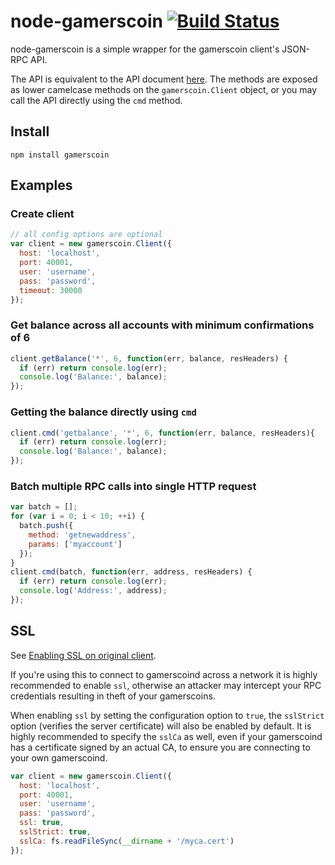 # node-gamerscoin [![Build Status](https://travis-ci.org/freewil/node-bitcoin.svg?branch=master)](https://travis-ci.org/freewil/node-bitcoin)

node-gamerscoin is a simple wrapper for the gamerscoin client's JSON-RPC API.

The API is equivalent to the API document [here](http://gamers-coin.org/apihelp).
The methods are exposed as lower camelcase methods on the `gamerscoin.Client`
object, or you may call the API directly using the `cmd` method.

## Install

`npm install gamerscoin`

## Examples

### Create client
```js
// all config options are optional
var client = new gamerscoin.Client({
  host: 'localhost',
  port: 40001,
  user: 'username',
  pass: 'password',
  timeout: 30000
});
```

### Get balance across all accounts with minimum confirmations of 6

```js
client.getBalance('*', 6, function(err, balance, resHeaders) {
  if (err) return console.log(err);
  console.log('Balance:', balance);
});
```
### Getting the balance directly using `cmd`

```js
client.cmd('getbalance', '*', 6, function(err, balance, resHeaders){
  if (err) return console.log(err);
  console.log('Balance:', balance);
});
```

### Batch multiple RPC calls into single HTTP request

```js
var batch = [];
for (var i = 0; i < 10; ++i) {
  batch.push({
    method: 'getnewaddress',
    params: ['myaccount']
  });
}
client.cmd(batch, function(err, address, resHeaders) {
  if (err) return console.log(err);
  console.log('Address:', address);
});
```

## SSL
See [Enabling SSL on original client](http://gamers-coin.org/apihelp).

If you're using this to connect to gamerscoind across a network it is highly
recommended to enable `ssl`, otherwise an attacker may intercept your RPC credentials
resulting in theft of your gamerscoins.

When enabling `ssl` by setting the configuration option to `true`, the `sslStrict`
option (verifies the server certificate) will also be enabled by default. It is
highly recommended to specify the `sslCa` as well, even if your gamerscoind has
a certificate signed by an actual CA, to ensure you are connecting
to your own gamerscoind.

```js
var client = new gamerscoin.Client({
  host: 'localhost',
  port: 40001,
  user: 'username',
  pass: 'password',
  ssl: true,
  sslStrict: true,
  sslCa: fs.readFileSync(__dirname + '/myca.cert')
});
```
